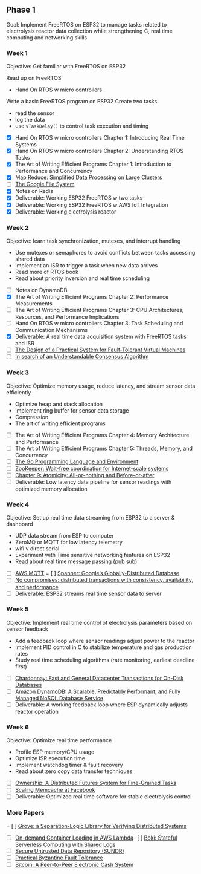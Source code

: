 ## Phase 1
Goal: Implement FreeRTOS on ESP32 to manage tasks related to electrolysis reactor data collection while strengthening C, real time computing and networking skills

### Week 1
Objective: Get familiar with FreeRTOS on ESP32

Read up on FreeRTOS 
- Hand On RTOS w micro controllers

Write a basic FreeRTOS program on ESP32
Create two tasks 
- read the sensor
- log the data
- use `vTaskDelay()` to control task execution and timing

- [x] Hand On RTOS w micro controllers Chapter 1: Introducing Real Time Systems
- [x] Hand On RTOS w micro controllers Chapter 2: Understanding RTOS Tasks
- [x] The Art of Writing Efficient Programs Chapter 1: Introduction to Performance and Concurrency
- [x] [Map Reduce: Simplified Data Processing on Large Clusters](https://pdos.csail.mit.edu/6.824/papers/mapreduce.pdf)
- [ ] [The Google File System](https://pdos.csail.mit.edu/6.824/papers/gfs.pdf)
- [x] Notes on Redis
- [x] Deliverable: Working ESP32 FreeRTOS w two tasks
- [x] Deliverable: Working ESP32 FreeRTOS w AWS IoT Integration
- [x] Deliverable: Working electrolysis reactor

### Week 2
Objective: learn task synchronization, mutexes, and interrupt handling

- Use mutexes or semaphores to avoid conflicts between tasks accessing shared data
- Implement an ISR to trigger a task when new data arrives
- Read more of RTOS book
- Read about priority inversion and real time scheduling 

- [ ] Notes on DynamoDB
- [x] The Art of Writing Efficient Programs Chapter 2: Performance Measurements
- [ ] The Art of Writing Efficient Programs Chapter 3: CPU Architectures, Resources, and Performance Implications
- [ ] Hand On RTOS w micro controllers Chapter 3: Task Scheduling and Communication Mechanisms
- [x] Deliverable: A real time data acquisition system with FreeRTOS tasks and ISR
- [ ] [The Design of a Practical System for Fault-Tolerant Virtual Machines](https://pdos.csail.mit.edu/6.824/papers/vm-ft.pdf)
- [ ] [In search of an Understandable Consensus Algorithm](https://pdos.csail.mit.edu/6.824/papers/raft-extended.pdf)

### Week 3
Objective: Optimize memory usage, reduce latency, and stream sensor data efficiently

- Optimize heap and stack allocation
- Implement ring buffer for sensor data storage
- Compression
- The art of writing efficient programs

- [ ] The Art of Writing Efficient Programs Chapter 4: Memory Architecture and Performance
- [ ] The Art of Writing Efficient Programs Chapter 5: Threads, Memory, and Concurrency 
- [ ] [The Go Programming Language and Environment](https://dl.acm.org/doi/pdf/10.1145/3488716)
- [ ] [ZooKeeper: Wait-free coordination for Internet-scale systems](https://pdos.csail.mit.edu/6.824/papers/zookeeper.pdf)
 - [ ] [Chapter 9: Atomicity: All-or-nothing and Before-or-after](https://ocw.mit.edu/courses/res-6-004-principles-of-computer-system-design-an-introduction-spring-2009/resources/atomicity_open_5_0/)
 - [ ] Deliverable: Low latency data pipeline for sensor readings with optimized memory allocation

### Week 4
Objective: Set up real time data streaming from ESP32 to a server & dashboard

- UDP data stream from ESP to computer
- ZeroMQ or MQTT for low latency telemetry 
- wifi v direct serial
- Experiment with Time sensitive networking features on ESP32
- Read about real time message passing (pub sub)

- [ ] [AWS MQTT](https://docs.aws.amazon.com/iot/latest/developerguide/mqtt.html)
= [ ] [Spanner: Google’s Globally-Distributed Database](https://pdos.csail.mit.edu/6.824/papers/spanner.pdf)
- [ ] [No compromises: distributed transactions with consistency, availability, and performance](https://pdos.csail.mit.edu/6.824/papers/farm-2015.pdf)
- [ ] Deliverable: ESP32 streams real time sensor data to server

### Week 5
Objective: Implement real time control of electrolysis parameters based on sensor feedback

- Add a feedback loop where sensor readings adjust power to the reactor
- Implement PID control in C to stabilize temperature and gas production rates
- Study real time scheduling algorithms (rate monitoring, earliest deadline first)

- [ ] [Chardonnay: Fast and General Datacenter Transactions for On-Disk Databases](https://pdos.csail.mit.edu/6.824/papers/osdi23-eldeeb.pdf)
 - [ ] [Amazon DynamoDB: A Scalable, Predictably Performant, and Fully Managed NoSQL Database Service](https://pdos.csail.mit.edu/6.824/papers/atc22-dynamodb.pdf)
- [ ] Deliverable: A working feedback loop where ESP dynamically adjusts reactor operation

### Week 6
Objective: Optimize real time performance 

- Profile ESP memory/CPU usage
- Optimize ISR execution time
- Implement watchdog timer & fault recovery
- Read about zero copy data transfer techniques

- [ ] [Ownership: A Distributed Futures System for Fine-Grained Tasks](https://pdos.csail.mit.edu/6.824/papers/ray.pdf)
- [ ] [Scaling Memcache at Facebook](https://pdos.csail.mit.edu/6.824/papers/memcache-fb.pdf) 
- [ ] Deliverable: Optimized real time software for stable electrolysis control

### More Papers
= [ ] [Grove: a Separation-Logic Library for Verifying Distributed Systems](https://pdos.csail.mit.edu/6.824/papers/grove.pdf)
- [ ] [On-demand Container Loading in AWS Lambda](https://pdos.csail.mit.edu/6.824/papers/atc23-brooker.pdf)- [ ] [Boki: Stateful Serverless Computing with Shared Logs](https://pdos.csail.mit.edu/6.824/papers/jia21sosp-boki.pdf)
- [ ] [Secure Untrusted Data Repository (SUNDR)](https://pdos.csail.mit.edu/6.824/papers/li-sundr.pdf)
- [ ] [Practical Byzantine Fault Tolerance](https://pdos.csail.mit.edu/6.824/papers/castro-practicalbft.pdf)
- [ ] [Bitcoin: A Peer-to-Peer Electronic Cash System](https://pdos.csail.mit.edu/6.824/papers/bitcoin.pdf)